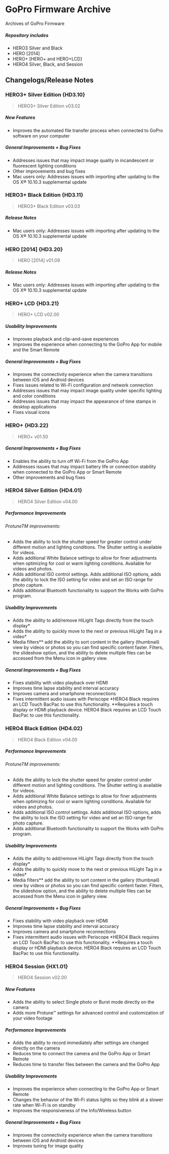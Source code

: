 # GoPro Firmware Archive
Archives of GoPro Firmware

##### Repository includes
- HERO3 Silver and Black
- HERO [2014]
- HERO+ [HERO+ and HERO+LCD]
- HERO4 Silver, Black, and Session

## Changelogs/Release Notes


###   HERO3+ Silver Edition {HD3.10}
>   HERO3+ Silver Edition v03.02

##### New Features

- Improves the automated file transfer process when connected to GoPro software on your computer

##### General Improvements + Bug Fixes
- Addresses issues that may impact image quality in incandescent or fluorescent lighting conditions
- Other improvements and bug fixes
-  Mac users only: Addresses issues with importing after updating to the OS X® 10.10.3 supplemental update

  ### HERO3+ Black Edition {HD3.11} 
>   HERO3+ Black Edition v03.03

##### Release Notes

- Mac users only: Addresses issues with importing after updating to the OS X® 10.10.3 supplemental update

 ### HERO [2014] {HD3.20} 
>   HERO [2014] v01.09

##### Release Notes

- Mac users only: Addresses issues with importing after updating to the OS X® 10.10.3 supplemental update

### HERO+ LCD {HD3.21} 
>   HERO+ LCD v02.00

##### Usability Improvements
- Improves playback and clip-and-save experiences
- Improves the experience when connecting to the GoPro App for mobile and the Smart Remote

##### General Improvements + Bug Fixes
- Improves the connectivity experience when the camera transitions between iOS and Android devices
- Fixes issues related to Wi-Fi configuration and network connection
- Addresses issues that may impact image quality under specific lighting and color conditions
- Addresses issues that may impact the appearance of time stamps in desktop applications
- Fixes visual icons


### HERO+ {HD3.22} 
>   HERO+ v01.50

##### General Improvements + Bug Fixes
- Enables the ability to turn off Wi-Fi from the GoPro App
- Addresses issues that may impact battery life or connection stability when connected to the GoPro App or Smart Remote
- Other improvements and bug fixes

### HERO4 Silver Edition {HD4.01} 
>   HERO4 Silver Edition v04.00

##### Performance Improvements
###### ProtuneTM improvements:
- Adds the ability to lock the shutter speed for greater control under different motion and lighting conditions. The Shutter setting is available for videos.
- Adds additional White Balance settings to allow for finer adjustments when optimizing for cool or warm lighting conditions. Available for videos and photos.
- Adds additional ISO control settings. Adds additional ISO options, adds the ability to lock the ISO setting for video and set an ISO range for photo capture.
- Adds additional Bluetooth functionality to support the Works with GoPro program.

##### Usability Improvements
- Adds the ability to add/remove HiLight Tags directly from the touch display*
- Adds the ability to quickly move to the next or previous HiLight Tag in a video*
- Media filters** add the ability to sort content in the gallery (thumbnail) view by videos or photos so you can find specific content faster. Filters, the slideshow option, and the ability to delete multiple files can be accessed from the Menu icon in gallery view.

##### General Improvements + Bug Fixes
- Fixes stability with video playback over HDMI
- Improves time lapse stability and interval accuracy
- Improves camera and smartphone reconnections
- Fixes intermittent audio issues with Periscope
  *HERO4 Black requires an LCD Touch BacPac to use this functionality. **Requires a touch display or HDMI playback device. HERO4 Black requires an LCD Touch BacPac to use this functionality.
  
### HERO4 Black Edition {HD4.02} 
>   HERO4 Black Edition v04.00

##### Performance Improvements
###### ProtuneTM improvements:
- Adds the ability to lock the shutter speed for greater control under different motion and lighting conditions. The Shutter setting is available for videos.
- Adds additional White Balance settings to allow for finer adjustments when optimizing for cool or warm lighting conditions. Available for videos and photos.
- Adds additional ISO control settings. Adds additional ISO options, adds the ability to lock the ISO setting for video and set an ISO range for photo capture.
- Adds additional Bluetooth functionality to support the Works with GoPro program.

##### Usability Improvements
- Adds the ability to add/remove HiLight Tags directly from the touch display*
- Adds the ability to quickly move to the next or previous HiLight Tag in a video*
- Media filters** add the ability to sort content in the gallery (thumbnail) view by videos or photos so you can find specific content faster. Filters, the slideshow option, and the ability to delete multiple files can be accessed from the Menu icon in gallery view.

##### General Improvements + Bug Fixes
- Fixes stability with video playback over HDMI
- Improves time lapse stability and interval accuracy
- Improves camera and smartphone reconnections
- Fixes intermittent audio issues with Periscope
  *HERO4 Black requires an LCD Touch BacPac to use this functionality. **Requires a touch display or HDMI playback device. HERO4 Black requires an LCD Touch BacPac to use this functionality.

### HERO4 Session {HX1.01} 
>   HERO4 Session v02.00

##### New Features
- Adds the ability to select Single photo or Burst mode directly on the camera
- Adds more Protune™ settings for advanced control and customization of your video footage

##### Performance Improvements
- Adds the ability to record immediately after settings are changed directly on the camera
- Reduces time to connect the camera and the GoPro App or Smart Remote
- Reduces time to transfer files between the camera and the GoPro App

##### Usability Improvements
- Improves the experience when connecting to the GoPro App or Smart Remote
- Changes the behavior of the Wi-Fi status lights so they blink at a slower rate when Wi-Fi is on standby
- Improves the responsiveness of the Info/Wireless button

##### General Improvements + Bug Fixes
- Improves the connectivity experience when the camera transitions between iOS and Android devices
- Improves tuning for image quality
